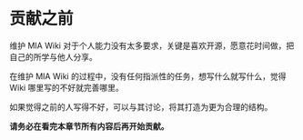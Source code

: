 # 贡献之前

维护 MIA Wiki 对于个人能力没有太多要求，关键是喜欢开源，愿意花时间做，把自己的所学与他人分享。

在维护 MIA Wiki 的过程中，没有任何指派性的任务，想写什么就写什么，觉得 Wiki 哪里写的不好就完善哪里。

如果觉得之前的人写得不好，可以与其讨论，将其打造为更为合理的结构。

**请务必在看完本章节所有内容后再开始贡献。**